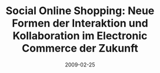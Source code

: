 ---
abstract: ''
authors:
- Peter Leitner
- Thomas Grechenig
date: '2009-02-25'
featured: false
links:
- name: Publik
  url: https://publik.tuwien.ac.at/showentry.php?ID=183625&lang=2
publication_types:
- '1'
publishDate: '2009-02-25'
specifics: 'Vortrag: 9. Internationale Tagung Wirtschaftsinformatik (WI 2009), Wien;
  25.02.2009 - 27.02.2009; in: "Business Services: Konzepte, Technologien, Anwendungen
  (Band 2)", H. Hansen, D. Karagiannis, H. Fill (Hrg.); Österreichische Computer Gesellschaft
  (OCG), (2009), ISBN: 978-3-85403-247-2; S. 243 - 252.'
title: 'Social Online Shopping: Neue Formen der Interaktion und Kollaboration im Electronic
  Commerce der Zukunft'
url_pdf: ''
---